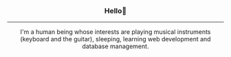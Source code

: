 <h3 align="center">Hello👋</h3>

---

<p align="center">I'm a human being whose interests are playing musical instruments (keyboard and the guitar), sleeping, learning web development and database management.<p/>
